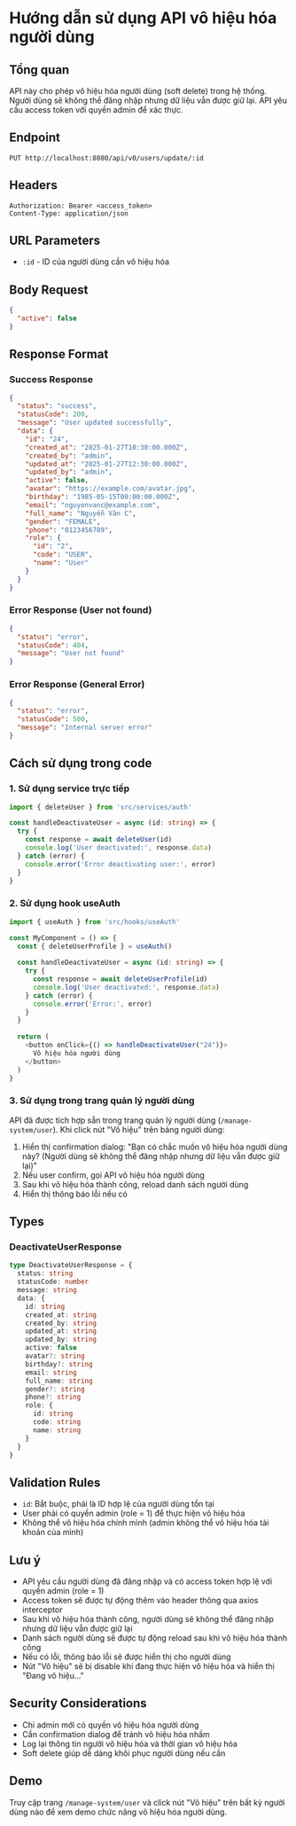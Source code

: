 # Hướng dẫn sử dụng API vô hiệu hóa người dùng

## Tổng quan
API này cho phép vô hiệu hóa người dùng (soft delete) trong hệ thống. Người dùng sẽ không thể đăng nhập nhưng dữ liệu vẫn được giữ lại. API yêu cầu access token với quyền admin để xác thực.

## Endpoint
```
PUT http://localhost:8080/api/v0/users/update/:id
```

## Headers
```
Authorization: Bearer <access_token>
Content-Type: application/json
```

## URL Parameters
- `:id` - ID của người dùng cần vô hiệu hóa

## Body Request
```json
{
  "active": false
}
```

## Response Format

### Success Response
```json
{
  "status": "success",
  "statusCode": 200,
  "message": "User updated successfully",
  "data": {
    "id": "24",
    "created_at": "2025-01-27T10:30:00.000Z",
    "created_by": "admin",
    "updated_at": "2025-01-27T12:30:00.000Z",
    "updated_by": "admin",
    "active": false,
    "avatar": "https://example.com/avatar.jpg",
    "birthday": "1985-05-15T00:00:00.000Z",
    "email": "nguyenvanc@example.com",
    "full_name": "Nguyễn Văn C",
    "gender": "FEMALE",
    "phone": "0123456789",
    "role": {
      "id": "2",
      "code": "USER",
      "name": "User"
    }
  }
}
```

### Error Response (User not found)
```json
{
  "status": "error",
  "statusCode": 404,
  "message": "User not found"
}
```

### Error Response (General Error)
```json
{
  "status": "error",
  "statusCode": 500,
  "message": "Internal server error"
}
```

## Cách sử dụng trong code

### 1. Sử dụng service trực tiếp
```typescript
import { deleteUser } from 'src/services/auth'

const handleDeactivateUser = async (id: string) => {
  try {
    const response = await deleteUser(id)
    console.log('User deactivated:', response.data)
  } catch (error) {
    console.error('Error deactivating user:', error)
  }
}
```

### 2. Sử dụng hook useAuth
```typescript
import { useAuth } from 'src/hooks/useAuth'

const MyComponent = () => {
  const { deleteUserProfile } = useAuth()
  
  const handleDeactivateUser = async (id: string) => {
    try {
      const response = await deleteUserProfile(id)
      console.log('User deactivated:', response.data)
    } catch (error) {
      console.error('Error:', error)
    }
  }
  
  return (
    <button onClick={() => handleDeactivateUser("24")}>
      Vô hiệu hóa người dùng
    </button>
  )
}
```

### 3. Sử dụng trong trang quản lý người dùng
API đã được tích hợp sẵn trong trang quản lý người dùng (`/manage-system/user`). Khi click nút "Vô hiệu" trên bảng người dùng:
1. Hiển thị confirmation dialog: "Bạn có chắc muốn vô hiệu hóa người dùng này? (Người dùng sẽ không thể đăng nhập nhưng dữ liệu vẫn được giữ lại)"
2. Nếu user confirm, gọi API vô hiệu hóa người dùng
3. Sau khi vô hiệu hóa thành công, reload danh sách người dùng
4. Hiển thị thông báo lỗi nếu có

## Types

### DeactivateUserResponse
```typescript
type DeactivateUserResponse = {
  status: string
  statusCode: number
  message: string
  data: {
    id: string
    created_at: string
    created_by: string
    updated_at: string
    updated_by: string
    active: false
    avatar?: string
    birthday?: string
    email: string
    full_name: string
    gender?: string
    phone?: string
    role: {
      id: string
      code: string
      name: string
    }
  }
}
```

## Validation Rules
- `id`: Bắt buộc, phải là ID hợp lệ của người dùng tồn tại
- User phải có quyền admin (role = 1) để thực hiện vô hiệu hóa
- Không thể vô hiệu hóa chính mình (admin không thể vô hiệu hóa tài khoản của mình)

## Lưu ý
- API yêu cầu người dùng đã đăng nhập và có access token hợp lệ với quyền admin (role = 1)
- Access token sẽ được tự động thêm vào header thông qua axios interceptor
- Sau khi vô hiệu hóa thành công, người dùng sẽ không thể đăng nhập nhưng dữ liệu vẫn được giữ lại
- Danh sách người dùng sẽ được tự động reload sau khi vô hiệu hóa thành công
- Nếu có lỗi, thông báo lỗi sẽ được hiển thị cho người dùng
- Nút "Vô hiệu" sẽ bị disable khi đang thực hiện vô hiệu hóa và hiển thị "Đang vô hiệu..."

## Security Considerations
- Chỉ admin mới có quyền vô hiệu hóa người dùng
- Cần confirmation dialog để tránh vô hiệu hóa nhầm
- Log lại thông tin người vô hiệu hóa và thời gian vô hiệu hóa
- Soft delete giúp dễ dàng khôi phục người dùng nếu cần

## Demo
Truy cập trang `/manage-system/user` và click nút "Vô hiệu" trên bất kỳ người dùng nào để xem demo chức năng vô hiệu hóa người dùng. 
